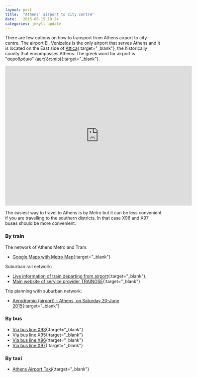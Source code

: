 ```yaml
---
layout: post
title:  "Athens' airport to city centre"
date:   2015-06-15 19:24
categories: jekyll update
---
```



There are few options on how to transport from Athens airport to city centre. The airport El. Venizelos is the only airport that serves Athens and it is located on the East side of [Attica](https://en.wikipedia.org/?title=Attica){:target="_blank"}, the historically county that encompasses Athens. The greek word for airport is "αεροδρόμιο" [\(aɛɾɔˈðɾɔmiɔ\)](https://en.wikipedia.org/wiki/Help:IPA_for_Greek){:target="_blank"}.
<iframe src="https://www.google.com/maps/embed?pb=!1m18!1m12!1m3!1d100687.24758395304!2d23.922703662508564!3d37.942658896930475!2m3!1f0!2f0!3f0!3m2!1i1024!2i768!4f13.1!3m3!1m2!1s0x0000000000000000%3A0x38b215df0aeeb3aa!2sAthens+International+Airport!5e0!3m2!1sen!2suk!4v1434384619307" width="600" height="450" frameborder="0" style="border:0"></iframe>
<br>

The easiest way to travel to Athens is by Metro but it can be less convenient if you are travelling to the southern districts. In that case X96 and X97 buses should be more convenient.

### By train

The network of Athens Metro and Tram:

- [Google Maps with Metro Map](https://www.google.com/maps/d/viewer?ll=37.968831,23.741112&t=m&source=embed&ie=UTF8&msa=0&spn=0.129915,0.219727&z=12&mid=zl6e4G1mKxck.kVy_clAfqSjE){:target="_blank"}

Suburban rail network:

- [Live information of train departing from airport](http://www.trainose.gr/en/passenger-activity/passenger-services/live-%CE%B4%CF%81%CE%BF%CE%BC%CE%BF%CE%BB%CF%8C%CE%B3%CE%B9%CE%B1-2/liveroutes/){:target="_blank"},
- [Main website of service provider TRAINOSE](http://www.trainose.gr/en/){:target="_blank"}


Trip planning with suburban network:

- [Aerodromio (airport) - Athens, on Saturday 20-June 2015](https://tickets.trainose.gr/dromologia/?lang=en#view=search;apo=%CE%A0%CE%91%CE%95%CE%A1;pros=%CE%91%CE%98%CE%97%CE%9D;date=2015-06-20;trip_type=single;return_date=undefined-undefined-){:target="_blank"}


### By bus

- [Via bus line X93](http://www.oasa.gr/xpmap.php?id=px93&lang=en){:target="_blank"}
- [Via bus line X95](http://www.oasa.gr/xpmap.php?id=px95&lang=en){:target="_blank"}
- [Via bus line X96](http://www.oasa.gr/xpmap.php?id=px96&lang=en){:target="_blank"}
- [Via bus line X97](http://www.oasa.gr/xpmap.php?id=px97&lang=en){:target="_blank"}


### By taxi
- [Athens Airport Taxi](http://www.athensairporttaxi.com/athens_greece_taxi_fares/athens_greece_taxi_fares){:target="_blank"}
